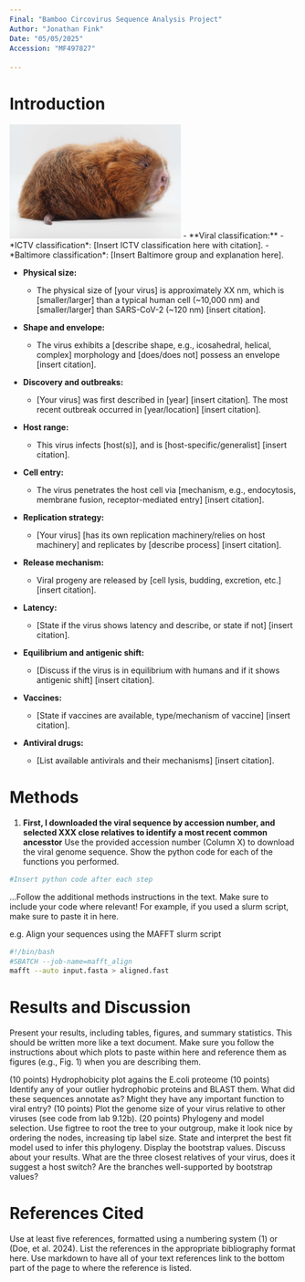 ```yaml
---
Final: "Bamboo Circovirus Sequence Analysis Project"
Author: "Jonathan Fink"
Date: "05/05/2025"
Accession: "MF497827"

---
```


# Introduction

<img src="BambooRatImage.jpg" alt="Bamboo Rat" width="300"/>
- **Viral classification:**  
  - *ICTV classification*: [Insert ICTV classification here with citation].  
  - *Baltimore classification*: [Insert Baltimore group and explanation here].

- **Physical size:**  
  - The physical size of [your virus] is approximately XX nm, which is [smaller/larger] than a typical human cell (~10,000 nm) and [smaller/larger] than SARS-CoV-2 (~120 nm) [insert citation].

- **Shape and envelope:**  
  - The virus exhibits a [describe shape, e.g., icosahedral, helical, complex] morphology and [does/does not] possess an envelope [insert citation].

- **Discovery and outbreaks:**  
  - [Your virus] was first described in [year] [insert citation]. The most recent outbreak occurred in [year/location] [insert citation].

- **Host range:**  
  - This virus infects [host(s)], and is [host-specific/generalist] [insert citation].

- **Cell entry:**  
  - The virus penetrates the host cell via [mechanism, e.g., endocytosis, membrane fusion, receptor-mediated entry] [insert citation].

- **Replication strategy:**  
  - [Your virus] [has its own replication machinery/relies on host machinery] and replicates by [describe process] [insert citation].

- **Release mechanism:**  
  - Viral progeny are released by [cell lysis, budding, excretion, etc.] [insert citation].

- **Latency:**  
  - [State if the virus shows latency and describe, or state if not] [insert citation].

- **Equilibrium and antigenic shift:**  
  - [Discuss if the virus is in equilibrium with humans and if it shows antigenic shift] [insert citation].

- **Vaccines:**  
  - [State if vaccines are available, type/mechanism of vaccine] [insert citation].

- **Antiviral drugs:**  
  - [List available antivirals and their mechanisms] [insert citation].

# Methods

1. **First, I downloaded the viral sequence by accession number, and selected XXX close relatives to identify a most recent common ancesstor**  Use the provided accession number (Column X) to download the viral genome sequence. Show the python code for each of the functions you performed.

```python
#Insert python code after each step
```
...Follow the additional methods instructions in the text. Make sure to include your code where relevant! For example, if you used a slurm script, make sure to paste it in here.

e.g. 
Align your sequences using the MAFFT slurm script
```bash
#!/bin/bash
#SBATCH --job-name=mafft_align
mafft --auto input.fasta > aligned.fast
```
     

# Results and Discussion

Present your results, including tables, figures, and summary statistics. This should be written more like a text document. Make sure you follow the instructions about which plots to paste within here and reference them as figures (e.g., Fig. 1) when you are describing them.

(10 points) Hydrophobicity plot agains the E.coli proteome
(10 points) Identify any of your outlier hydrophobic proteins and BLAST them. What did these sequences annotate as? Might they have any important function to viral entry? 
(10 points) Plot the genome size of your virus relative to other viruses (see code from lab 9.12b). 
(20 points) Phylogeny and model selection. Use figtree to root the tree to your outgroup, make it look nice by ordering the nodes, increasing tip label size. State and interpret the best fit model used to infer this phylogeny. Display the bootstrap values. Discuss about your results. What are the three closest relatives of your virus, does it suggest a host switch? Are the branches well-supported by bootstrap values?


# References Cited

Use at least five references, formatted using a numbering system (1) or (Doe, et al. 2024). List the references in the appropriate bibliography format here. Use markdown to have all of your text references link to the bottom part of the page to where the reference is listed.
